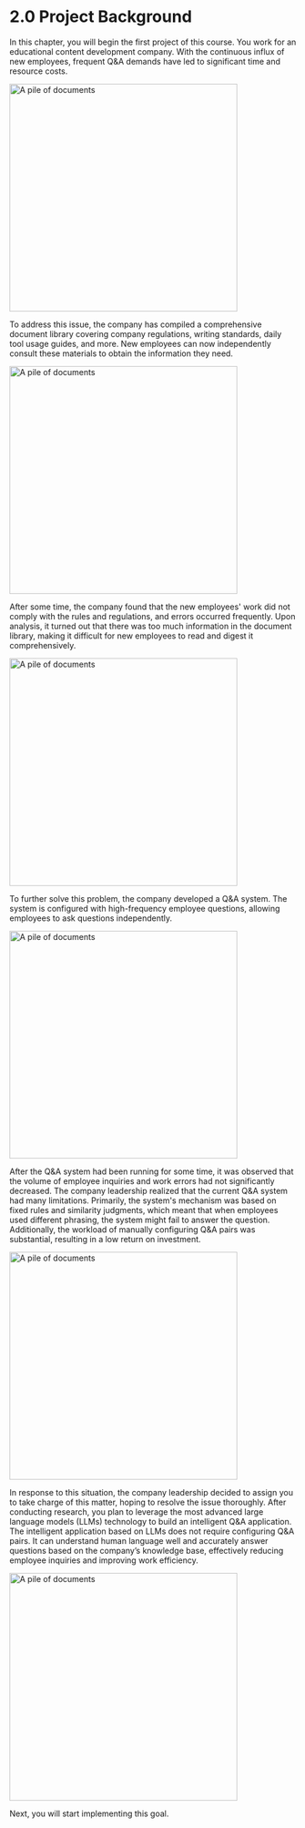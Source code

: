 # 2.0 Project Background

In this chapter, you will begin the first project of this course.
You work for an educational content development company. With the continuous influx of new employees, frequent Q&A demands have led to significant time and resource costs.

<img src="https://gw.alicdn.com/imgextra/i2/O1CN01TACOmD1IPpuPqCNnT_!!6000000000886-0-tps-1024-1024.jpg" alt="A pile of documents" width="400px">

To address this issue, the company has compiled a comprehensive document library covering company regulations, writing standards, daily tool usage guides, and more. New employees can now independently consult these materials to obtain the information they need.

<img src="https://gw.alicdn.com/imgextra/i4/O1CN011CuUk11OEk0XDFFAZ_!!6000000001674-0-tps-1024-1024.jpg" alt="A pile of documents" width="400px">

After some time, the company found that the new employees' work did not comply with the rules and regulations, and errors occurred frequently.
Upon analysis, it turned out that there was too much information in the document library, making it difficult for new employees to read and digest it comprehensively.

<img src="https://gw.alicdn.com/imgextra/i2/O1CN010a2mVD1G61Xjj7SEi_!!6000000000572-0-tps-1024-1024.jpg" alt="A pile of documents" width="400px">

To further solve this problem, the company developed a Q&A system. The system is configured with high-frequency employee questions, allowing employees to ask questions independently.

<img src="https://gw.alicdn.com/imgextra/i4/O1CN01d4Cheb28hZGNpjpOZ_!!6000000007964-0-tps-1024-801.jpg" alt="A pile of documents" width="400px">

After the Q&A system had been running for some time, it was observed that the volume of employee inquiries and work errors had not significantly decreased.
The company leadership realized that the current Q&A system had many limitations. Primarily, the system's mechanism was based on fixed rules and similarity judgments, which meant that when employees used different phrasing, the system might fail to answer the question.
Additionally, the workload of manually configuring Q&A pairs was substantial, resulting in a low return on investment.

<img src="https://img.alicdn.com/imgextra/i4/O1CN01DJRqdn1XkeEAKIarZ_!!6000000002962-2-tps-1114-524.png" alt="A pile of documents" width="400px">

In response to this situation, the company leadership decided to assign you to take charge of this matter, hoping to resolve the issue thoroughly.
After conducting research, you plan to leverage the most advanced large language models (LLMs) technology to build an intelligent Q&A application. The intelligent application based on LLMs does not require configuring Q&A pairs. It can understand human language well and accurately answer questions based on the company’s knowledge base, effectively reducing employee inquiries and improving work efficiency.

<img src="https://gw.alicdn.com/imgextra/i1/O1CN01UZmxgz1uY2OowazMq_!!6000000006048-0-tps-1024-1024.jpg" alt="A pile of documents" width="400px">

Next, you will start implementing this goal.

